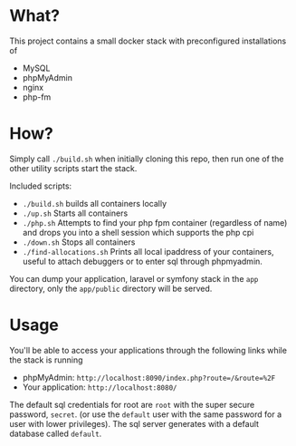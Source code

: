 # What?
This project contains a small docker stack with preconfigured installations of
 - MySQL
 - phpMyAdmin
 - nginx
 - php-fm

# How?
Simply call `./build.sh` when initially cloning this repo, then run one of the other utility scripts start the stack.

Included scripts:
 - `./build.sh` builds all containers locally
 - `./up.sh` Starts all containers
 - `./php.sh` Attempts to find your php fpm container (regardless of name) and drops you into a shell session which supports the php cpi
 - `./down.sh` Stops all containers
 - `./find-allocations.sh` Prints all local ipaddress of your containers, useful to attach debuggers or to enter sql through phpmyadmin.

You can dump your application, laravel or symfony stack in the `app` directory, only the `app/public` directory will be served.

# Usage
You'll be able to access your applications through the following links while the stack is running
 - phpMyAdmin: `http://localhost:8090/index.php?route=/&route=%2F`
 - Your application: `http://localhost:8080/`

The default sql credentials for root are `root` with the super secure password, `secret`. (or use the `default` user with the same password for a user with lower privileges). The sql server generates with a default database called `default`.
